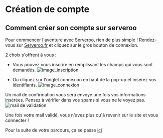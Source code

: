 # Création de compte

## Comment créer son compte sur serveroo
Pour commencer l'aventure avec Serveroo, rien de plus simple ! Rendez-vous sur [Serveroo.fr](https://serveroo.fr/home) et cliquez sur le gros bouton de connexion.

2 choix s'offrent à vous : 

 - Vous pouvez vous inscrire en remplissant les champs qui vous sont demandés.
![image_inscription](inscription.png)

 - Ou cliquez sur l'onglet connexion en haut de la pop-up et insérez vos identifiants.
![image_connexion](connexion.png)

Un mail de confirmation vous sera envoyé une fois vos informations insérées. Pensez à vérifier dans vos spams si vous ne le voyez pas.
![mail de validation](mail_validation.png)

Une fois votre mail validé, vous n'avez plus qu'à revenir sur le site et vous connecter !

Pour la suite de votre parcours, ça se passe [ici](Selection-et-configuration-de-serveur.md)